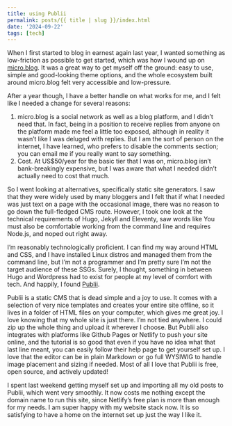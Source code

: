 ```yaml
---
title: using Publii
permalink: posts/{{ title | slug }}/index.html
date: '2024-09-22'
tags: [tech]
---
```


When I first started to blog in earnest again last year, I wanted something as low-friction as possible to get started, which was how I wound up on [micro.blog](https://micro.blog/). It was a great way to get myself off the ground: easy to use, simple and good-looking theme options, and the whole ecosystem built around micro.blog felt very accessible and low-pressure.

After a year though, I have a better handle on what works for me, and I felt like I needed a change for several reasons:

1. micro.blog is a social network as well as a blog platform, and I didn’t need that. In fact, being in a position to receive replies from anyone on the platform made me feel a little too exposed, although in reality it wasn’t like I was deluged with replies. But I am the sort of person on the internet, I have learned, who prefers to disable the comments section; you can email me if you really want to say something.
2. Cost. At US$50/year for the basic tier that I was on, micro.blog isn’t bank-breakingly expensive, but I was aware that what I needed didn’t actually need to cost that much.

So I went looking at alternatives, specifically static site generators. I saw that they were widely used by many bloggers and I felt that if what I needed was just text on a page with the occasional image, there was no reason to go down the full-fledged CMS route. However, I took one look at the technical requirements of Hugo, Jekyll and Eleventy, saw words like ‌You must also be comfortable working from the command line and ‌requires Node.js, and noped out right away.

I’m reasonably technologically proficient. I can find my way around HTML and CSS, and I have installed Linux distros and managed them from the command line, but I’m not a programmer and I’m pretty sure I’m not the target audience of these SSGs. Surely, I thought, something in between Hugo and Wordpress had to exist for people at my level of comfort with tech. And happily, I found [Publii](https://getpublii.com/).

Publii is a static CMS that is dead simple and a joy to use. It comes with a selection of very nice templates and creates your entire site offline, so it lives in a folder of HTML files on your computer, which gives me great joy. I love knowing that my whole site is just there. I’m not tied anywhere. I could zip up the whole thing and upload it wherever I choose. But Publii also integrates with platforms like Github Pages or Netlify to push your site online, and the tutorial is so good that even if you have no idea what that last line meant, you can easily follow their help page to get yourself set up. I love that the editor can be in plain Markdown or go full WYSIWIG to handle image placement and sizing if needed. Most of all I love that Publii is free, open source, and actively updated!

I spent last weekend getting myself set up and importing all my old posts to Publii, which went very smoothly. It now costs me nothing except the domain name to run this site, since Netlify’s free plan is more than enough for my needs. I am super happy with my website stack now. It is so satisfying to have a home on the internet set up just the way I like it.
